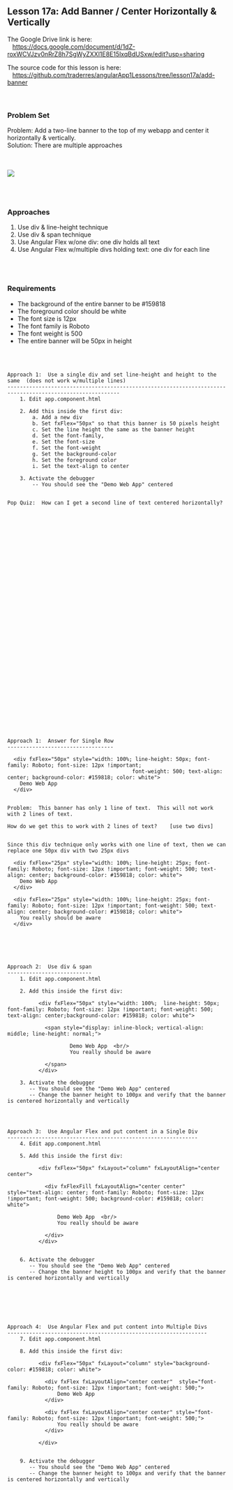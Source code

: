 Lesson 17a:  Add Banner / Center Horizontally & Vertically
----------------------------------------------------------
The Google Drive link is here:<br>
&nbsp;&nbsp;&nbsp;https://docs.google.com/document/d/1dZ-roxWCVJzv0nRrZ8h7SgWyZXXl1E8E15lxqBdUSxw/edit?usp=sharing
      

The source code for this lesson is here:<br>
&nbsp;&nbsp;&nbsp;https://github.com/traderres/angularApp1Lessons/tree/lesson17a/add-banner
<br>
<br>
<br>

<h3> Problem Set </h3>
Problem:  Add a two-line banner to the top of my webapp and center it horizontally & vertically.<br>
Solution: There are multiple approaches<br>

<br>
<br>

![](https://github.com/traderres/webClass/raw/angularAppLessons/learnAngular/lessons/lesson17a_image1.png)

<br>
<br>
<h3>Approaches</h3>

1. Use div & line-height technique
1. Use div & span technique
1. Use Angular Flex w/one div: one div holds all text
1. Use Angular Flex w/multiple divs holding text: one div for each line


<br>
<br>
<h3>Requirements</h3>

- The background of the entire banner to be #159818
- The foreground color should be white
- The font size is 12px
- The font family is Roboto
- The font weight is 500
- The entire banner will be 50px in height


<br>
<br>

```
Approach 1:  Use a single div and set line-height and height to the same  (does not work w/multiple lines)
----------------------------------------------------------------------------------------------------------
    1. Edit app.component.html

    2. Add this inside the first div:
        a. Add a new div
        b. Set fxFlex="50px" so that this banner is 50 pixels height
        c. Set the line height the same as the banner height
        d. Set the font-family,
        e. Set the font-size
        f. Set the font-weight
        g. Set the background-color
        h. Set the foreground color
        i. Set the text-align to center

    3. Activate the debugger
        -- You should see the "Demo Web App" centered 


Pop Quiz:  How can I get a second line of text centered horizontally?






































Approach 1:  Answer for Single Row
----------------------------------

  <div fxFlex="50px" style="width: 100%; line-height: 50px; font-family: Roboto; font-size: 12px !important; 
                                        font-weight: 500; text-align: center; background-color: #159818; color: white">
	Demo Web App
  </div>


Problem:  This banner has only 1 line of text.  This will not work with 2 lines of text.

How do we get this to work with 2 lines of text?    [use two divs]


Since this div technique only works with one line of text, then we can replace one 50px div with two 25px divs

  <div fxFlex="25px" style="width: 100%; line-height: 25px; font-family: Roboto; font-size: 12px !important; font-weight: 500; text-align: center; background-color: #159818; color: white">
	Demo Web App
  </div>

  <div fxFlex="25px" style="width: 100%; line-height: 25px; font-family: Roboto; font-size: 12px !important; font-weight: 500; text-align: center; background-color: #159818; color: white">
	You really should be aware
  </div>






Approach 2:  Use div & span
---------------------------
    1. Edit app.component.html

    2. Add this inside the first div:
        
          <div fxFlex="50px" style="width: 100%;  line-height: 50px; font-family: Roboto; font-size: 12px !important; font-weight: 500; text-align: center;background-color: #159818; color: white">
        
            <span style="display: inline-block; vertical-align: middle; line-height: normal;">
        
                    Demo Web App  <br/>
                    You really should be aware
        
            </span>
          </div>

    3. Activate the debugger
       -- You should see the "Demo Web App" centered 
       -- Change the banner height to 100px and verify that the banner is centered horizontally and vertically




Approach 3:  Use Angular Flex and put content in a Single Div
-------------------------------------------------------------
    4. Edit app.component.html

    5. Add this inside the first div:
        
          <div fxFlex="50px" fxLayout="column" fxLayoutAlign="center center">
        
            <div fxFlexFill fxLayoutAlign="center center"  style="text-align: center; font-family: Roboto; font-size: 12px !important; font-weight: 500; background-color: #159818; color: white">
        
                Demo Web App  <br/>
                You really should be aware
        
            </div>
          </div>


    6. Activate the debugger
       -- You should see the "Demo Web App" centered 
       -- Change the banner height to 100px and verify that the banner is centered horizontally and vertically







Approach 4:  Use Angular Flex and put content into Multiple Divs
----------------------------------------------------------------
    7. Edit app.component.html

    8. Add this inside the first div:
        
          <div fxFlex="50px" fxLayout="column" style="background-color: #159818; color: white">
        
            <div fxFlex fxLayoutAlign="center center"  style="font-family: Roboto; font-size: 12px !important; font-weight: 500;">
                Demo Web App
            </div>
        
            <div fxFlex fxLayoutAlign="center center" style="font-family: Roboto; font-size: 12px !important; font-weight: 500;">
                You really should be aware
            </div>
        
          </div>


    9. Activate the debugger
       -- You should see the "Demo Web App" centered 
       -- Change the banner height to 100px and verify that the banner is centered horizontally and vertically
        


```
